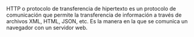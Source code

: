 HTTP o protocolo de transferencia de hipertexto es un protocolo de comunicación que permite la transferencia de información a través de archivos XML, HTML, JSON, etc. Es la manera en la que se comunica un navegador con un servidor web.
